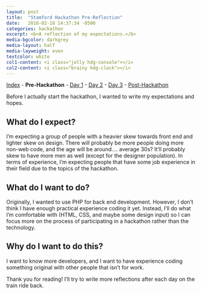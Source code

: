 ```yaml
---
layout: post
title:  "Stamford Hackathon Pre-Reflection"
date:   2016-02-18 14:37:34 -0500
categories: hackathon
excerpt: <b>A reflection of my expectations.</b>
media-bgcolor: darkgrey
media-layout: half
media-layweight: even
textcolor: white
col1-content: <i class="jolly hdg-console"></i>
col2-content: <i class="brainy hdg-clock"></i>
---
```

[Index](../../../../hackathon/2016/02/23/hackathon-index.html) - **Pre-Hackathon** - [Day 1](../../../../hackathon/2016/02/19/hackathon-day-1.html) - [Day 2](../../../../hackathon/2016/02/20/hackathon-day-2.html) - [Day 3](../../../../hackathon/2016/02/21/hackathon-day-3.html) - [Post-Hackathon](../../../../hackathon/2016/02/23/hackathon-post.html)

Before I actually start the hackathon, I wanted to write my expectations and hopes.

## What do I expect?

I’m expecting a group of people with a heavier skew towards front end and lighter skew on design. There will probably be more people doing more non-web code, and the age will be around.... average 30s? It’ll probably skew to have more men as well (except for the designer population). In terms of experience, I’m expecting people that have some job experience in their field due to the topics of the hackathon.

## What do I want to do?

Originally, I wanted to use PHP for back end development. However, I don’t think I have enough practical experience coding it yet. Instead, I’ll do what I’m comfortable with (HTML, CSS, and maybe some design input) so I can focus more on the process of participating in a hackathon rather than the technology.

## Why do I want to do this?

I want to know more developers, and I want to have experience coding something original with other people that isn’t for work.

Thank you for reading! I’ll try to write more reflections after each day on the train ride back.
